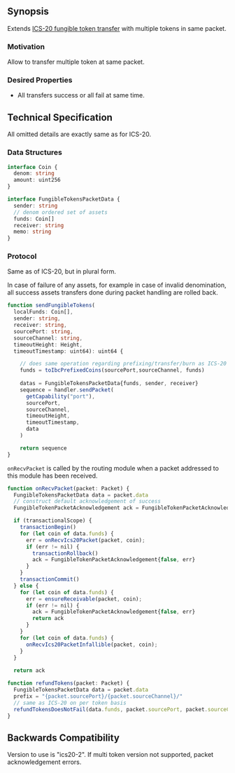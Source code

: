 ## Synopsis

Extends [ICS-20 fungible token transfer](../ics-020-fungible-token-transfer) with multiple tokens in same packet.

### Motivation

Allow to transfer multiple token at same packet.

### Desired Properties

- All transfers success or all fail at same time.

## Technical Specification

All omitted details are exactly same as for ICS-20.

### Data Structures

```typescript
interface Coin {
  denom: string
  amount: uint256
}

interface FungibleTokensPacketData {
  sender: string
  // denom ordered set of assets
  funds: Coin[]
  receiver: string
  memo: string
}
```

### Protocol

Same as of ICS-20, but in plural form.

In case of failure of any assets, for example in case of invalid denomination,
all success assets transfers done during packet handling are rolled back.

```typescript
function sendFungibleTokens(
  localFunds: Coin[],
  sender: string,
  receiver: string,
  sourcePort: string,
  sourceChannel: string,
  timeoutHeight: Height,
  timeoutTimestamp: uint64): uint64 {

    // does same operation regarding prefixing/transfer/burn as ICS-20 in per token level
    funds = toIbcPrefixedCoins(sourcePort,sourceChannel, funds)
    
    datas = FungibleTokensPacketData{funds, sender, receiver}
    sequence = handler.sendPacket(
      getCapability("port"),
      sourcePort,
      sourceChannel,
      timeoutHeight,
      timeoutTimestamp,
      data
    )

    return sequence
}
```

`onRecvPacket` is called by the routing module when a packet addressed to this module has been received.

```typescript
function onRecvPacket(packet: Packet) {
  FungibleTokensPacketData data = packet.data
  // construct default acknowledgement of success
  FungibleTokenPacketAcknowledgement ack = FungibleTokenPacketAcknowledgement{true, null}

  if (transactionalScope) {
    transactionBegin()
    for (let coin of data.funds) {    
      err = onRecvIcs20Packet(packet, coin);
      if (err != nil) {
        transactionRollback()
        ack = FungibleTokenPacketAcknowledgement{false, err}
      }
    }
    transactionCommit()    
  } else {
    for (let coin of data.funds) {    
      err = ensureReceivable(packet, coin);
      if (err != nil) {
        ack = FungibleTokenPacketAcknowledgement{false, err}
        return ack
      }
    }    
    for (let coin of data.funds) {
      onRecvIcs20PacketInfallible(packet, coin);
    }
  }
  
  return ack
```

```typescript
function refundTokens(packet: Packet) {
  FungibleTokensPacketData data = packet.data
  prefix = "{packet.sourcePort}/{packet.sourceChannel}/"
  // same as ICS-20 on per token basis
  refundTokensDoesNotFail(data.funds, packet.sourcePort, packet.sourceChannel)
}
```

## Backwards Compatibility

Version to use is "ics20-2". If multi token version not supported, packet acknowledgement errors. 